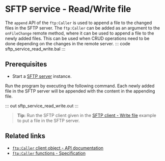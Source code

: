 # SFTP service - Read/Write file

The `append` API of the `ftp:Caller` is used to append a file to the changed files in the SFTP server. The `ftp:Caller` can be added as an argument to the `onFileChange` remote method, where it can be used to append a file to the newly added files. This can be used when CRUD operations need to be done depending on the changes in the remote server.
::: code sftp_service_read_write.bal :::

## Prerequisites
- Start a [SFTP server](https://hub.docker.com/r/atmoz/sftp/) instance.

Run the program by executing the following command. Each newly added file in the SFTP server will be appended with the content in the appending file.

::: out sftp_service_read_write.out :::

>**Tip:** Run the SFTP client given in the [SFTP client - Write file](/learn/by-example/sftp-client-write) example to put a file in the SFTP server.

## Related links
- [`ftp:Caller` client object - API documentation](https://lib.ballerina.io/ballerina/ftp/latest/clients/Caller)
- [`ftp:Caller` functions - Specification](/spec/ftp/#52-functions)
